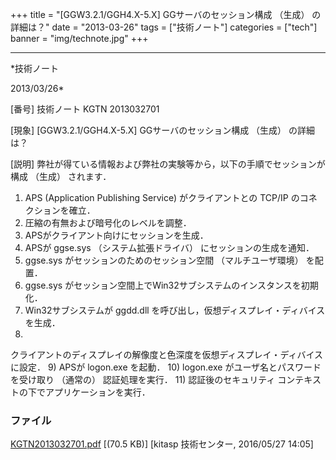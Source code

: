 ﻿+++
title = "[GGW3.2.1/GGH4.X-5.X] GGサーバのセッション構成 （生成） の詳細は？"
date = "2013-03-26"
tags = ["技術ノート"]
categories = ["tech"]
banner = "img/technote.jpg"
+++

-----------------------------------------------------------------------------------------------------------------------------

*技術ノート

2013/03/26*


[番号]
技術ノート KGTN 2013032701

[現象]
[GGW3.2.1/GGH4.X-5.X] GGサーバのセッション構成 （生成） の詳細は？

[説明]
弊社が得ている情報および弊社の実験等から，以下の手順でセッションが構成
（生成） されます．

1) APS (Application Publishing Service) がクライアントとの TCP/IP
のコネクションを確立．
2) 圧縮の有無および暗号化のレベルを調整．
3) APSがクライアント向けにセッションを生成．
4) APSが ggse.sys （システム拡張ドライバ） にセッションの生成を通知．
5) ggse.sys がセッションのためのセッション空間 （マルチユーザ環境）
を配置．
6) ggse.sys
がセッション空間上でWin32サブシステムのインスタンスを初期化．
7) Win32サブシステムが ggdd.dll
を呼び出し，仮想ディスプレイ・ディバイスを生成．
8)
クライアントのディスプレイの解像度と色深度を仮想ディスプレイ・ディバイスに設定．
9) APSが logon.exe を起動．
10) logon.exe がユーザ名とパスワードを受け取り （通常の）
認証処理を実行．
11) 認証後のセキュリティ コンテキストの下でアプリケーションを実行．


### ファイル

 
 


[KGTN2013032701.pdf](http://techreport.kitasp.net/attachments/download/2568/KGTN2013032701.pdf)
 [(70.5 KB)] [kitasp 技術センター, 2016/05/27
14:05]


 


 

